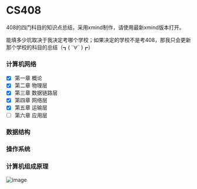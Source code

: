 # CS408
408的四门科目的知识点总结，采用xmind制作，请使用最新xmind版本打开。  

能填多少坑取决于我决定考哪个学校；如果决定的学校不是考408，那我只会更新那个学校的科目的总结（┓( ´∀` )┏）

### 计算机网络
+ [x] 第一章 概论
+ [x] 第二章 物理层
+ [x] 第三章 数据链路层
+ [x] 第四章 网络层
+ [x] 第五章 运输层
+ [ ] 第六章 应用层
### 数据结构
### 操作系统
### 计算机组成原理

![image](https://images.cnblogs.com/cnblogs_com/unknown404/1368664/o_200228080609138b9120a159048225d7ead2d9f7bea6.jpg)